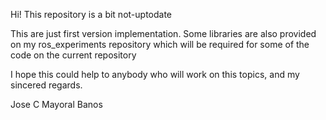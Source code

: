Hi! This repository is a bit not-uptodate

This are just first version implementation. Some libraries are also provided on my ros_experiments repository which will be required for some of the code on the current repository

I hope this could help to anybody who will work on this topics, and my sincered regards.

Jose C Mayoral Banos
